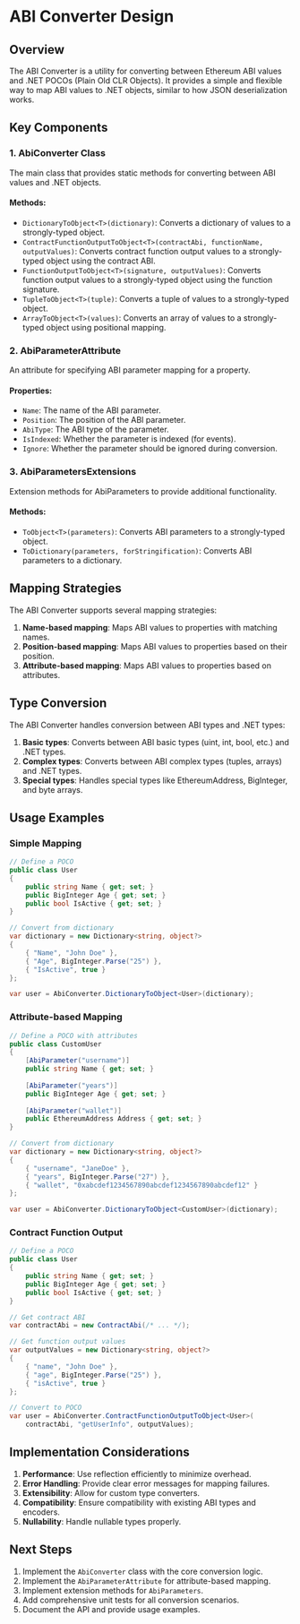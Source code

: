 # ABI Converter Design

## Overview

The ABI Converter is a utility for converting between Ethereum ABI values and .NET POCOs (Plain Old CLR Objects). It provides a simple and flexible way to map ABI values to .NET objects, similar to how JSON deserialization works.

## Key Components

### 1. AbiConverter Class

The main class that provides static methods for converting between ABI values and .NET objects.

#### Methods:

- `DictionaryToObject<T>(dictionary)`: Converts a dictionary of values to a strongly-typed object.
- `ContractFunctionOutputToObject<T>(contractAbi, functionName, outputValues)`: Converts contract function output values to a strongly-typed object using the contract ABI.
- `FunctionOutputToObject<T>(signature, outputValues)`: Converts function output values to a strongly-typed object using the function signature.
- `TupleToObject<T>(tuple)`: Converts a tuple of values to a strongly-typed object.
- `ArrayToObject<T>(values)`: Converts an array of values to a strongly-typed object using positional mapping.

### 2. AbiParameterAttribute

An attribute for specifying ABI parameter mapping for a property.

#### Properties:

- `Name`: The name of the ABI parameter.
- `Position`: The position of the ABI parameter.
- `AbiType`: The ABI type of the parameter.
- `IsIndexed`: Whether the parameter is indexed (for events).
- `Ignore`: Whether the parameter should be ignored during conversion.

### 3. AbiParametersExtensions

Extension methods for AbiParameters to provide additional functionality.

#### Methods:

- `ToObject<T>(parameters)`: Converts ABI parameters to a strongly-typed object.
- `ToDictionary(parameters, forStringification)`: Converts ABI parameters to a dictionary.

## Mapping Strategies

The ABI Converter supports several mapping strategies:

1. **Name-based mapping**: Maps ABI values to properties with matching names.
2. **Position-based mapping**: Maps ABI values to properties based on their position.
3. **Attribute-based mapping**: Maps ABI values to properties based on attributes.

## Type Conversion

The ABI Converter handles conversion between ABI types and .NET types:

1. **Basic types**: Converts between ABI basic types (uint, int, bool, etc.) and .NET types.
2. **Complex types**: Converts between ABI complex types (tuples, arrays) and .NET types.
3. **Special types**: Handles special types like EthereumAddress, BigInteger, and byte arrays.

## Usage Examples

### Simple Mapping

```csharp
// Define a POCO
public class User
{
    public string Name { get; set; }
    public BigInteger Age { get; set; }
    public bool IsActive { get; set; }
}

// Convert from dictionary
var dictionary = new Dictionary<string, object?>
{
    { "Name", "John Doe" },
    { "Age", BigInteger.Parse("25") },
    { "IsActive", true }
};

var user = AbiConverter.DictionaryToObject<User>(dictionary);
```

### Attribute-based Mapping

```csharp
// Define a POCO with attributes
public class CustomUser
{
    [AbiParameter("username")]
    public string Name { get; set; }
    
    [AbiParameter("years")]
    public BigInteger Age { get; set; }
    
    [AbiParameter("wallet")]
    public EthereumAddress Address { get; set; }
}

// Convert from dictionary
var dictionary = new Dictionary<string, object?>
{
    { "username", "JaneDoe" },
    { "years", BigInteger.Parse("27") },
    { "wallet", "0xabcdef1234567890abcdef1234567890abcdef12" }
};

var user = AbiConverter.DictionaryToObject<CustomUser>(dictionary);
```

### Contract Function Output

```csharp
// Define a POCO
public class User
{
    public string Name { get; set; }
    public BigInteger Age { get; set; }
    public bool IsActive { get; set; }
}

// Get contract ABI
var contractAbi = new ContractAbi(/* ... */);

// Get function output values
var outputValues = new Dictionary<string, object?>
{
    { "name", "John Doe" },
    { "age", BigInteger.Parse("25") },
    { "isActive", true }
};

// Convert to POCO
var user = AbiConverter.ContractFunctionOutputToObject<User>(
    contractAbi, "getUserInfo", outputValues);
```

## Implementation Considerations

1. **Performance**: Use reflection efficiently to minimize overhead.
2. **Error Handling**: Provide clear error messages for mapping failures.
3. **Extensibility**: Allow for custom type converters.
4. **Compatibility**: Ensure compatibility with existing ABI types and encoders.
5. **Nullability**: Handle nullable types properly.

## Next Steps

1. Implement the `AbiConverter` class with the core conversion logic.
2. Implement the `AbiParameterAttribute` for attribute-based mapping.
3. Implement extension methods for `AbiParameters`.
4. Add comprehensive unit tests for all conversion scenarios.
5. Document the API and provide usage examples. 